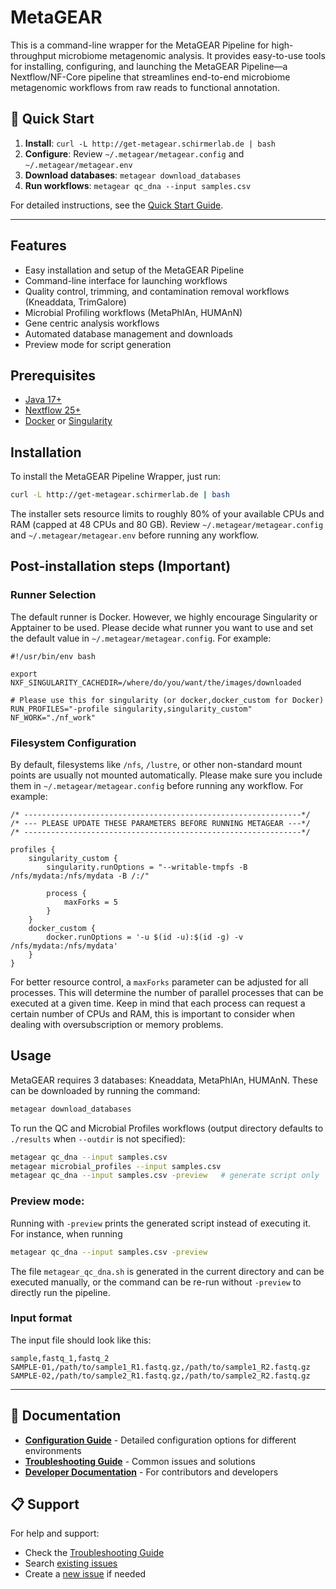 # MetaGEAR

This is a command-line wrapper for the MetaGEAR Pipeline for high-throughput microbiome metagenomic analysis. It provides easy-to-use tools for installing, configuring, and launching the MetaGEAR Pipeline—a Nextflow/NF-Core pipeline that streamlines end-to-end microbiome metagenomic workflows from raw reads to functional annotation.

## 🚀 Quick Start

1. **Install**: `curl -L http://get-metagear.schirmerlab.de | bash`
2. **Configure**: Review `~/.metagear/metagear.config` and `~/.metagear/metagear.env`
3. **Download databases**: `metagear download_databases`
4. **Run workflows**: `metagear qc_dna --input samples.csv`

For detailed instructions, see the [Quick Start Guide](https://schirmer-lab.github.io/metagear/).

---

## Features

- Easy installation and setup of the MetaGEAR Pipeline
- Command-line interface for launching workflows
- Quality control, trimming, and contamination removal workflows (Kneaddata, TrimGalore)
- Microbial Profiling workflows (MetaPhlAn, HUMAnN)
- Gene centric analysis workflows
- Automated database management and downloads
- Preview mode for script generation

## Prerequisites

- [Java 17+](https://ubuntu.com/tutorials/install-jre#2-installing-openjdk-jre)
- [Nextflow 25+](https://www.nextflow.io/docs/latest/install.html#install-page)
- [Docker](https://docs.docker.com/engine/install/ubuntu/#install-using-the-repository) or [Singularity](https://docs.sylabs.io/guides/3.0/user-guide/installation.html#install-the-debian-ubuntu-package-using-apt)

## Installation

To install the MetaGEAR Pipeline Wrapper, just run:

```bash
curl -L http://get-metagear.schirmerlab.de | bash
```

The installer sets resource limits to roughly 80% of your available CPUs and RAM (capped at 48 CPUs and 80 GB). Review `~/.metagear/metagear.config` and `~/.metagear/metagear.env` before running any workflow.

## Post-installation steps (Important)

### Runner Selection
The default runner is Docker. However, we highly encourage Singularity or Apptainer to be used. Please decide what runner you want to use and set the default value in `~/.metagear/metagear.config`. For example:

```
#!/usr/bin/env bash

export NXF_SINGULARITY_CACHEDIR=/where/do/you/want/the/images/downloaded

# Please use this for singularity (or docker,docker_custom for Docker)
RUN_PROFILES="-profile singularity,singularity_custom"
NF_WORK="./nf_work"
```

### Filesystem Configuration
By default, filesystems like `/nfs`, `/lustre`, or other non-standard mount points are usually not mounted automatically. Please make sure you include them in `~/.metagear/metagear.config` before running any workflow. For example:

```
/* --------------------------------------------------------------*/
/* --- PLEASE UPDATE THESE PARAMETERS BEFORE RUNNING METAGEAR ---*/
/* --------------------------------------------------------------*/

profiles {
    singularity_custom {
        singularity.runOptions = "--writable-tmpfs -B /nfs/mydata:/nfs/mydata -B /:/"

        process {
            maxForks = 5
        }
    }
    docker_custom {
        docker.runOptions = '-u $(id -u):$(id -g) -v /nfs/mydata:/nfs/mydata'
    }
}
```

For better resource control, a `maxForks` parameter can be adjusted for all processes. This will determine the number of parallel processes that can be executed at a given time. Keep in mind that each process can request a certain number of CPUs and RAM, this is important to consider when dealing with oversubscription or memory problems.

## Usage

MetaGEAR requires 3 databases: Kneaddata, MetaPhlAn, HUMAnN. These can be downloaded by running the command:
```bash
metagear download_databases
```

To run the QC and Microbial Profiles workflows (output directory defaults to `./results` when `--outdir` is not specified):
```bash
metagear qc_dna --input samples.csv
metagear microbial_profiles --input samples.csv
metagear qc_dna --input samples.csv -preview   # generate script only
```

### Preview mode:

Running with `-preview` prints the generated script instead of executing it.
For instance, when running
```bash
metagear qc_dna --input samples.csv -preview
```
The file `metagear_qc_dna.sh` is generated in the current directory and can
be executed manually, or the command can be re-run without `-preview` to directly run the pipeline.

### Input format


The input file should look like this:
```
sample,fastq_1,fastq_2
SAMPLE-01,/path/to/sample1_R1.fastq.gz,/path/to/sample1_R2.fastq.gz
SAMPLE-02,/path/to/sample2_R1.fastq.gz,/path/to/sample2_R2.fastq.gz
```

---

## 📖 Documentation

- **[Configuration Guide](docs/_quickstart/configuration.md)** - Detailed configuration options for different environments
- **[Troubleshooting Guide](docs/_developers/TROUBLESHOOTING.md)** - Common issues and solutions
- **[Developer Documentation](docs/developers/)** - For contributors and developers

## 📋 Support

For help and support:
- Check the [Troubleshooting Guide](docs/_developers/TROUBLESHOOTING.md)
- Search [existing issues](https://github.com/schirmer-lab/metagear/issues)
- Create a [new issue](https://github.com/schirmer-lab/metagear/issues/new) if needed
